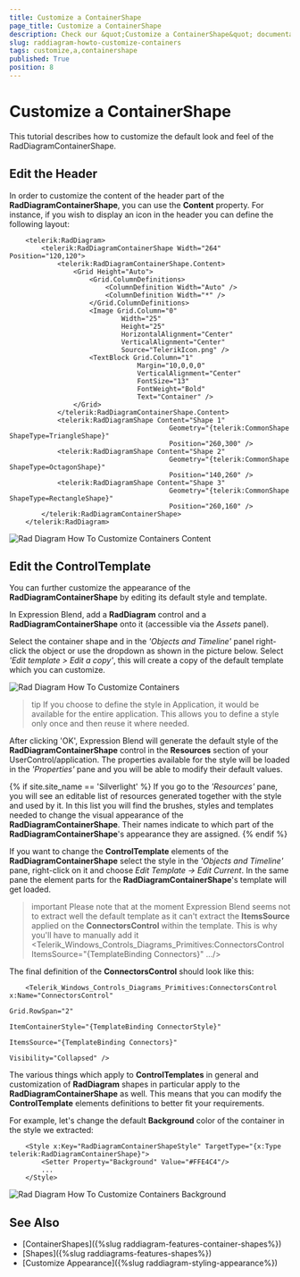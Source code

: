 ```yaml
---
title: Customize a ContainerShape
page_title: Customize a ContainerShape
description: Check our &quot;Customize a ContainerShape&quot; documentation article for the RadDiagram {{ site.framework_name }} control.
slug: raddiagram-howto-customize-containers
tags: customize,a,containershape
published: True
position: 8
---
```


# Customize a ContainerShape

This tutorial describes how to customize the default look and feel of the RadDiagramContainerShape.

## Edit the Header

In order to customize the content of the header part of the __RadDiagramContainerShape__, you can use the __Content__ property. For instance, if you wish to display an icon in the header you can define the following layout:		


```XAML
    <telerik:RadDiagram>
        <telerik:RadDiagramContainerShape Width="264" Position="120,120">
            <telerik:RadDiagramContainerShape.Content>
                <Grid Height="Auto">
                    <Grid.ColumnDefinitions>
                        <ColumnDefinition Width="Auto" />
                        <ColumnDefinition Width="*" />
                    </Grid.ColumnDefinitions>
                    <Image Grid.Column="0"
                            Width="25"
                            Height="25"
                            HorizontalAlignment="Center"
                            VerticalAlignment="Center"
                            Source="TelerikIcon.png" />
                    <TextBlock Grid.Column="1"
                                Margin="10,0,0,0"
                                VerticalAlignment="Center"
                                FontSize="13"
                                FontWeight="Bold"
                                Text="Container" />
                </Grid>
            </telerik:RadDiagramContainerShape.Content>
            <telerik:RadDiagramShape Content="Shape 1"
                                        Geometry="{telerik:CommonShape ShapeType=TriangleShape}"
                                        Position="260,300" />
            <telerik:RadDiagramShape Content="Shape 2"
                                        Geometry="{telerik:CommonShape ShapeType=OctagonShape}"
                                        Position="140,260" />
            <telerik:RadDiagramShape Content="Shape 3"
                                        Geometry="{telerik:CommonShape ShapeType=RectangleShape}"
                                        Position="260,160" />
        </telerik:RadDiagramContainerShape>
    </telerik:RadDiagram>
```

![Rad Diagram How To Customize Containers Content](images/RadDiagram_HowTo_Customize_ContainersContent.png)

## Edit the ControlTemplate

You can further customize the appearance of the __RadDiagramContainerShape__ by editing its default style and template.	  

In Expression Blend, add a __RadDiagram__ control and a __RadDiagramContainerShape__ onto it (accessible via the *Assets* panel).		

Select the container shape and in the *'Objects and Timeline'* panel right-click the object or use the dropdown as shown in the picture below. Select *'Edit template > Edit a copy'*, this will create a copy of the default template which you can customize.

![Rad Diagram How To Customize Containers](images/RadDiagram_HowTo_Customize_Containers.png)

>tip If you choose to define the style in Application, it would be available for the entire application. This allows you to define a style only once and then reuse it where needed.		  

After clicking 'OK', Expression Blend will generate the default style of the __RadDiagramContainerShape__ control in the __Resources__ section of your UserControl/application. The properties available for the style will be loaded in the *'Properties'* pane and you will be able to modify their default values.

{% if site.site_name == 'Silverlight' %}
If you go to the *'Resources'* pane, you will see an editable list of resources generated together with the style and used by it. In this list you will find the brushes, styles and templates needed to change the visual appearance of the __RadDiagramContainerShape__. Their names indicate to which part of the __RadDiagramContainerShape__'s appearance they are assigned.
{% endif %}

If you want to change the __ControlTemplate__ elements of the __RadDiagramContainerShape__ select the style in the *'Objects and Timeline'* pane, right-click on it and choose *Edit Template -> Edit Current*. In the same pane the element parts for the __RadDiagramContainerShape__'s template will get loaded. 

>important Please note that at the moment Expression Blend seems not to extract well the default template as it can't extract the __ItemsSource__ applied on the __ConnectorsControl__ within the template. This is why you'll have to manually add it <Telerik_Windows_Controls_Diagrams_Primitives:ConnectorsControl ItemsSource="{TemplateBinding Connectors}" .../>

The final definition of the __ConnectorsControl__ should look like this:		


```XAML
    <Telerik_Windows_Controls_Diagrams_Primitives:ConnectorsControl x:Name="ConnectorsControl"
                                                                Grid.RowSpan="2"
                                                                ItemContainerStyle="{TemplateBinding ConnectorStyle}"
                                                                ItemsSource="{TemplateBinding Connectors}"
                                                                Visibility="Collapsed" />		  
```

The various things which apply to __ControlTemplates__ in general and customization of __RadDiagram__ shapes in particular apply to the __RadDiagramContainerShape__ as well. This means that you can modify the __ControlTemplate__ elements definitions to better fit your requirements.		

For example, let's change the default __Background__ color of the container in the style we extracted:	  

	
```XAML
    <Style x:Key="RadDiagramContainerShapeStyle" TargetType="{x:Type telerik:RadDiagramContainerShape}">
		<Setter Property="Background" Value="#FFE4C4"/>
		...
    </Style>	
```

![Rad Diagram How To Customize Containers Background](images/RadDiagram_HowTo_Customize_ContainersBackground.png)

## See Also
 * [ContainerShapes]({%slug raddiagram-features-container-shapes%})
 * [Shapes]({%slug raddiagrams-features-shapes%})
 * [Customize Appearance]({%slug raddiagram-styling-appearance%})